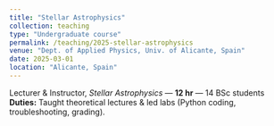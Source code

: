 ```yaml
---
title: "Stellar Astrophysics"
collection: teaching
type: "Undergraduate course"
permalink: /teaching/2025-stellar-astrophysics
venue: "Dept. of Applied Physics, Univ. of Alicante, Spain"
date: 2025-03-01
location: "Alicante, Spain"
---
```


Lecturer & Instructor, *Stellar Astrophysics* — **12 hr** — 14 BSc students  
**Duties:** Taught theoretical lectures & led labs (Python coding, troubleshooting, grading).
